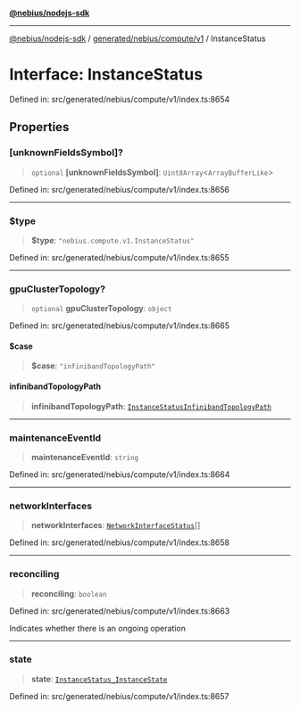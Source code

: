 [**@nebius/nodejs-sdk**](../../../../../README.md)

---

[@nebius/nodejs-sdk](../../../../../README.md) / [generated/nebius/compute/v1](../README.md) / InstanceStatus

# Interface: InstanceStatus

Defined in: src/generated/nebius/compute/v1/index.ts:8654

## Properties

### \[unknownFieldsSymbol\]?

> `optional` **\[unknownFieldsSymbol\]**: `Uint8Array`\<`ArrayBufferLike`\>

Defined in: src/generated/nebius/compute/v1/index.ts:8656

---

### $type

> **$type**: `"nebius.compute.v1.InstanceStatus"`

Defined in: src/generated/nebius/compute/v1/index.ts:8655

---

### gpuClusterTopology?

> `optional` **gpuClusterTopology**: `object`

Defined in: src/generated/nebius/compute/v1/index.ts:8665

#### $case

> **$case**: `"infinibandTopologyPath"`

#### infinibandTopologyPath

> **infinibandTopologyPath**: [`InstanceStatusInfinibandTopologyPath`](InstanceStatusInfinibandTopologyPath.md)

---

### maintenanceEventId

> **maintenanceEventId**: `string`

Defined in: src/generated/nebius/compute/v1/index.ts:8664

---

### networkInterfaces

> **networkInterfaces**: [`NetworkInterfaceStatus`](NetworkInterfaceStatus.md)[]

Defined in: src/generated/nebius/compute/v1/index.ts:8658

---

### reconciling

> **reconciling**: `boolean`

Defined in: src/generated/nebius/compute/v1/index.ts:8663

Indicates whether there is an ongoing operation

---

### state

> **state**: [`InstanceStatus_InstanceState`](../type-aliases/InstanceStatus_InstanceState.md)

Defined in: src/generated/nebius/compute/v1/index.ts:8657
